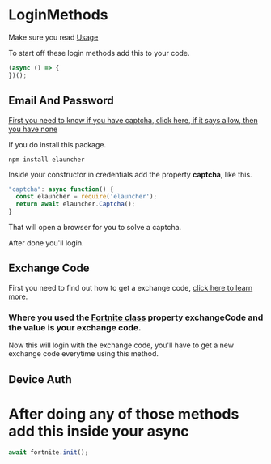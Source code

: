 # LoginMethods

Make sure you read [Usage](https://stoplight.io/p/docs/gh/teenari/fortnitenode/docs/Usage.md?srn=gh/teenari/fortnitenode/docs/Usage.md&group=master)

To start off these login methods add this to your code.

```js
(async () => {
})();
```

## Email And Password

[First you need to know if you have captcha, click here, if it says allow, then you have none](https://www.epicgames.com/id/api/reputation)

If you do install this package.
```
npm install elauncher
```
Inside your constructor in credentials add the property **captcha**, like this.
```js
"captcha": async function() {
  const elauncher = require('elauncher');
  return await elauncher.Captcha();
}
```
That will open a browser for you to solve a captcha.

After done you'll login.

## Exchange Code

First you need to find out how to get a exchange code, [click here to learn more](https://stoplight.io/p/docs/gh/teenari/fortnitenode/docs/How%20To%20Get/Exchange%20Code.md?srn=gh/teenari/fortnitenode/docs/How%20To/Exchange%20Code.md&group=master).

### Where you used the [**Fortnite** class](https://stoplight.io/p/docs/gh/teenari/fortnitenode/docs/How%20To/Getting%20exchange%20Code.md?srn=gh/teenari/fortnitenode/docs/How%20To/Getting%20exchange%20Code.md&group=master) property **exchangeCode** and the value is your exchange code.

Now this will login with the exchange code, you'll have to get a new exchange code everytime using this method.

## Device Auth

# After doing any of those methods add this inside your async
```js
await fortnite.init();
```
